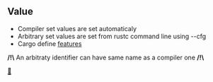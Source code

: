 ## Value

* Compiler set values are set automaticaly
* Arbitrary set values are set from rustc command line using --cfg
* Cargo define [features](https://doc.rust-lang.org/cargo/reference/features.html)

__/!\\__ An arbitraty identifier can have same name as a compiler one __/!\\__

 [📒](https://doc.rust-lang.org/rustc/command-line-arguments.html#--cfg-configure-the-compilation-environment)
 
